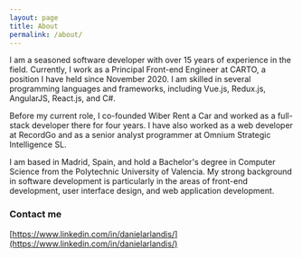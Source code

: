 ```yaml
---
layout: page
title: About
permalink: /about/
---
```


I am a seasoned software developer with over 15 years of experience in the field. Currently, I work as a Principal Front-end Engineer at CARTO, a position I have held since November 2020. I am skilled in several programming languages and frameworks, including Vue.js, Redux.js, AngularJS, React.js, and C#.

Before my current role, I co-founded Wiber Rent a Car and worked as a full-stack developer there for four years. I have also worked as a web developer at RecordGo and as a senior analyst programmer at Omnium Strategic Intelligence SL.

I am based in Madrid, Spain, and hold a Bachelor's degree in Computer Science from the Polytechnic University of Valencia. My strong background in software development is particularly in the areas of front-end development, user interface design, and web application development.

### Contact me

[https://www.linkedin.com/in/danielarlandis/](https://www.linkedin.com/in/danielarlandis/)